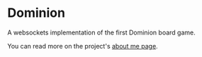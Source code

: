 # Dominion
A websockets implementation of the first Dominion board game.

You can read more on the project's <a href="http://dominion.alecgullon.co.uk/about">about me page</a>.
